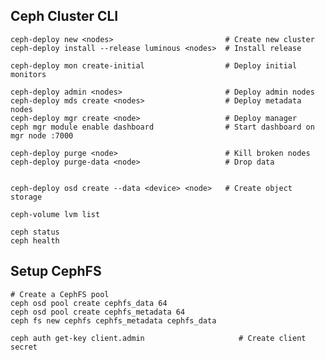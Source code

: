 ## Ceph Cluster CLI

    ceph-deploy new <nodes>                         # Create new cluster    
    ceph-deploy install --release luminous <nodes>  # Install release

    ceph-deploy mon create-initial                  # Deploy initial monitors
    
    ceph-deploy admin <nodes>                       # Deploy admin nodes
    ceph-deploy mds create <nodes>                  # Deploy metadata nodes
    ceph-deploy mgr create <node>                   # Deploy manager
    ceph mgr module enable dashboard                # Start dashboard on mgr node :7000

    ceph-deploy purge <node>                        # Kill broken nodes
    ceph-deploy purge-data <node>                   # Drop data
 
 
    ceph-deploy osd create --data <device> <node>   # Create object storage
    
    ceph-volume lvm list

    ceph status
    ceph health

## Setup CephFS

    # Create a CephFS pool
    ceph osd pool create cephfs_data 64
    ceph osd pool create cephfs_metadata 64
    ceph fs new cephfs cephfs_metadata cephfs_data
     
    ceph auth get-key client.admin                     # Create client secret
